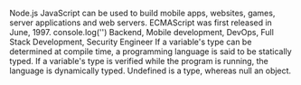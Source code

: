 Node.js
JavaScript can be used to build mobile apps, websites, games, server applications and web servers.
ECMAScript was first released in June, 1997.
console.log('')
Backend, Mobile development, DevOps, Full Stack Development, Security Engineer
If a variable's type can be determined at compile time, a programming language is said to be statically typed. If a variable's type is verified while the program is running, the language is dynamically typed.
Undefined is a type, whereas null an object.